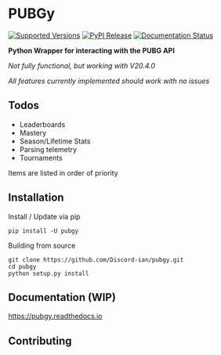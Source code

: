 # PUBGy
[![Supported Versions](https://img.shields.io/pypi/pyversions/pubgy.svg)](https://pypi.org/project/PUBGy/)
[![PyPI Release](https://img.shields.io/pypi/v/pubgy.svg)](https://pypi.org/project/PUBGy/)
[![Documentation Status](https://readthedocs.org/projects/pubgy/badge/?version=latest&token=d49eb7cd3da3ab6f2ab5ccc68031e70174078392e7a50103b0abe13fd4b4aa10)](https://pubgy.readthedocs.io/en/latest/?badge=latest)


**Python Wrapper for interacting with the PUBG API**

*Not fully functional, but working with V20.4.0*

*All features currently implemented should work with no issues*

## Todos

- Leaderboards
- Mastery
- Season/Lifetime Stats
- Parsing telemetry
- Tournaments

Items are listed in order of priority
## Installation
Install / Update via pip
```
pip install -U pubgy
```
Building from source
```
git clone https://github.com/Discord-ian/pubgy.git
cd pubgy
python setup.py install
```
## Documentation (WIP)

https://pubgy.readthedocs.io

## Contributing
